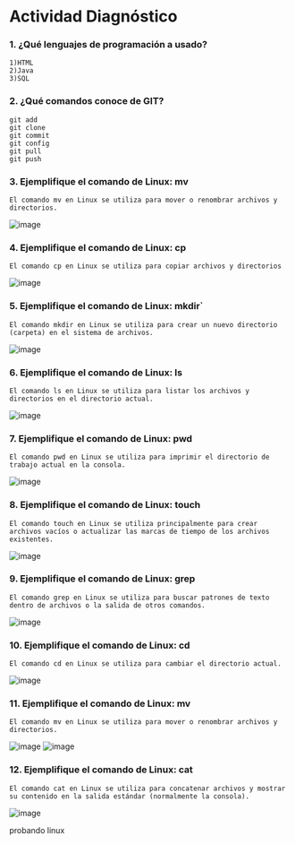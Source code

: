 # Actividad Diagnóstico


### 1. ¿Qué lenguajes de programación a usado?
	1)HTML
	2)Java
	3)SQL
### 2. ¿Qué comandos conoce de GIT?
	git add
	git clone
	git commit
	git config
	git pull
	git push
### 3. Ejemplifique el comando de Linux: mv
	El comando mv en Linux se utiliza para mover o renombrar archivos y directorios.
 ![image](https://github.com/PlataformasWeb-P-AA2024/actividad-diagnostico-JosephMA7/assets/92870790/2b98397d-01c1-464f-8c24-7880e1d509a2)

### 4. Ejemplifique el comando de Linux: cp
 	El comando cp en Linux se utiliza para copiar archivos y directorios
  ![image](https://github.com/PlataformasWeb-P-AA2024/actividad-diagnostico-JosephMA7/assets/92870790/85b75e09-d431-4309-b034-cb786d5b49ac)

### 5. Ejemplifique el comando de Linux: mkdir`
	El comando mkdir en Linux se utiliza para crear un nuevo directorio (carpeta) en el sistema de archivos.

![image](https://github.com/PlataformasWeb-P-AA2024/actividad-diagnostico-JosephMA7/assets/92870790/fa5fbbc2-1759-47a0-9f95-a42850d1d591)

### 6. Ejemplifique el comando de Linux: ls
	El comando ls en Linux se utiliza para listar los archivos y directorios en el directorio actual.
 ![image](https://github.com/PlataformasWeb-P-AA2024/actividad-diagnostico-JosephMA7/assets/92870790/dcba37ff-e8a8-4d97-8066-a2599dac76b6)

### 7. Ejemplifique el comando de Linux: pwd
	El comando pwd en Linux se utiliza para imprimir el directorio de trabajo actual en la consola.
![image](https://github.com/PlataformasWeb-P-AA2024/actividad-diagnostico-JosephMA7/assets/92870790/4520384a-8412-4d6d-b72f-e045cd422f85)

### 8. Ejemplifique el comando de Linux: touch
	El comando touch en Linux se utiliza principalmente para crear archivos vacíos o actualizar las marcas de tiempo de los archivos existentes. 
![image](https://github.com/PlataformasWeb-P-AA2024/actividad-diagnostico-JosephMA7/assets/92870790/7c616316-dab0-4d54-ab86-b0f5bd29ace8)

### 9. Ejemplifique el comando de Linux: grep
	El comando grep en Linux se utiliza para buscar patrones de texto dentro de archivos o la salida de otros comandos.
![image](https://github.com/PlataformasWeb-P-AA2024/actividad-diagnostico-JosephMA7/assets/92870790/255bd307-9f24-4b8c-a09d-5a9381c11e3d)


### 10. Ejemplifique el comando de Linux: cd
	El comando cd en Linux se utiliza para cambiar el directorio actual.
 ![image](https://github.com/PlataformasWeb-P-AA2024/actividad-diagnostico-JosephMA7/assets/92870790/5034df7c-c6cb-4f97-9858-7b66d7b4e7c6)

### 11. Ejemplifique el comando de Linux: mv
	El comando mv en Linux se utiliza para mover o renombrar archivos y directorios.
 ![image](https://github.com/PlataformasWeb-P-AA2024/actividad-diagnostico-JosephMA7/assets/92870790/052a293f-7868-43c4-9d2f-98fc0e99f866)
![image](https://github.com/PlataformasWeb-P-AA2024/actividad-diagnostico-JosephMA7/assets/92870790/71f50bca-25ca-4548-aa02-4d8da528cf88)

### 12. Ejemplifique el comando de Linux: cat
	El comando cat en Linux se utiliza para concatenar archivos y mostrar su contenido en la salida estándar (normalmente la consola). 
 ![image](https://github.com/PlataformasWeb-P-AA2024/actividad-diagnostico-JosephMA7/assets/92870790/82226f59-0992-4a73-a3a4-0c71f2af6525)

probando linux
